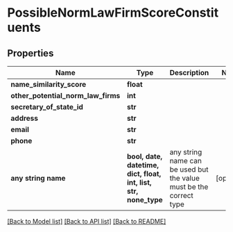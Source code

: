 # PossibleNormLawFirmScoreConstituents


## Properties
Name | Type | Description | Notes
------------ | ------------- | ------------- | -------------
**name_similarity_score** | **float** |  | 
**other_potential_norm_law_firms** | **int** |  | 
**secretary_of_state_id** | **str** |  | 
**address** | **str** |  | 
**email** | **str** |  | 
**phone** | **str** |  | 
**any string name** | **bool, date, datetime, dict, float, int, list, str, none_type** | any string name can be used but the value must be the correct type | [optional]

[[Back to Model list]](../README.md#documentation-for-models) [[Back to API list]](../README.md#documentation-for-api-endpoints) [[Back to README]](../README.md)


